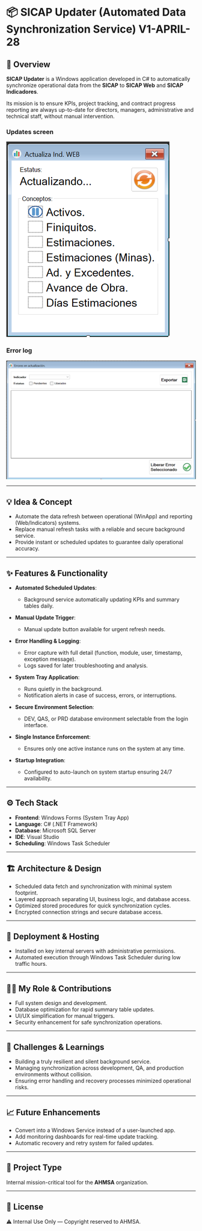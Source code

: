 # 📦 SICAP Updater (Automated Data Synchronization Service) V1-APRIL-28

## 🧭 Overview
**SICAP Updater** is a Windows application developed in C# to automatically synchronize operational data from the **SICAP** to **SICAP Web** and **SICAP Indicadores**.

Its mission is to ensure KPIs, project tracking, and contract progress reporting are always up-to-date for directors, managers, administrative and technical staff, without manual intervention.

### Updates screen
![Screenshot](./assets/1.png)

### Error log
![Screenshot](./assets/2.png)

---

## 💡 Idea & Concept
- Automate the data refresh between operational (WinApp) and reporting (Web/Indicators) systems.
- Replace manual refresh tasks with a reliable and secure background service.
- Provide instant or scheduled updates to guarantee daily operational accuracy.

---

## ✨ Features & Functionality
- **Automated Scheduled Updates**:
  - Background service automatically updating KPIs and summary tables daily.
  
- **Manual Update Trigger**:
  - Manual update button available for urgent refresh needs.

- **Error Handling & Logging**:
  - Error capture with full detail (function, module, user, timestamp, exception message).
  - Logs saved for later troubleshooting and analysis.

- **System Tray Application**:
  - Runs quietly in the background.
  - Notification alerts in case of success, errors, or interruptions.

- **Secure Environment Selection**:
  - DEV, QAS, or PRD database environment selectable from the login interface.

- **Single Instance Enforcement**:
  - Ensures only one active instance runs on the system at any time.

- **Startup Integration**:
  - Configured to auto-launch on system startup ensuring 24/7 availability.

---

## ⚙️ Tech Stack
- **Frontend**: Windows Forms (System Tray App)
- **Language**: C# (.NET Framework)
- **Database**: Microsoft SQL Server
- **IDE**: Visual Studio
- **Scheduling**: Windows Task Scheduler

---

## 🏗 Architecture & Design
- Scheduled data fetch and synchronization with minimal system footprint.
- Layered approach separating UI, business logic, and database access.
- Optimized stored procedures for quick synchronization cycles.
- Encrypted connection strings and secure database access.

---

## 🚀 Deployment & Hosting
- Installed on key internal servers with administrative permissions.
- Automated execution through Windows Task Scheduler during low traffic hours.

---

## 🧑‍💻 My Role & Contributions
- Full system design and development.
- Database optimization for rapid summary table updates.
- UI/UX simplification for manual triggers.
- Security enhancement for safe synchronization operations.

---

## 🧗 Challenges & Learnings
- Building a truly resilient and silent background service.
- Managing synchronization across development, QA, and production environments without collision.
- Ensuring error handling and recovery processes minimized operational risks.

---

## 📈 Future Enhancements
- Convert into a Windows Service instead of a user-launched app.
- Add monitoring dashboards for real-time update tracking.
- Automatic recovery and retry system for failed updates.

---

## 🤝 Project Type
Internal mission-critical tool for the **AHMSA** organization.

---

## 🪪 License
⚠️ Internal Use Only — Copyright reserved to AHMSA.